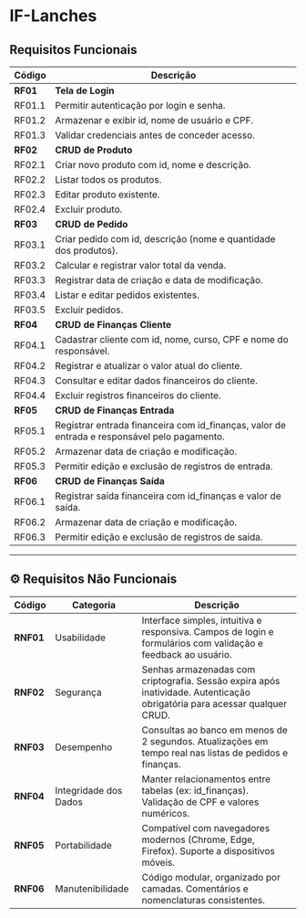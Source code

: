 # IF-Lanches

## Requisitos Funcionais

| **Código** | **Descrição** |
|-------------|----------------|
| **RF01** | **Tela de Login** |
| RF01.1 | Permitir autenticação por login e senha. |
| RF01.2 | Armazenar e exibir id, nome de usuário e CPF. |
| RF01.3 | Validar credenciais antes de conceder acesso. |
| **RF02** | **CRUD de Produto** |
| RF02.1 | Criar novo produto com id, nome e descrição. |
| RF02.2 | Listar todos os produtos. |
| RF02.3 | Editar produto existente. |
| RF02.4 | Excluir produto. |
| **RF03** | **CRUD de Pedido** |
| RF03.1 | Criar pedido com id, descrição (nome e quantidade dos produtos). |
| RF03.2 | Calcular e registrar valor total da venda. |
| RF03.3 | Registrar data de criação e data de modificação. |
| RF03.4 | Listar e editar pedidos existentes. |
| RF03.5 | Excluir pedidos. |
| **RF04** | **CRUD de Finanças Cliente** |
| RF04.1 | Cadastrar cliente com id, nome, curso, CPF e nome do responsável. |
| RF04.2 | Registrar e atualizar o valor atual do cliente. |
| RF04.3 | Consultar e editar dados financeiros do cliente. |
| RF04.4 | Excluir registros financeiros do cliente. |
| **RF05** | **CRUD de Finanças Entrada** |
| RF05.1 | Registrar entrada financeira com id_finanças, valor de entrada e responsável pelo pagamento. |
| RF05.2 | Armazenar data de criação e modificação. |
| RF05.3 | Permitir edição e exclusão de registros de entrada. |
| **RF06** | **CRUD de Finanças Saída** |
| RF06.1 | Registrar saída financeira com id_finanças e valor de saída. |
| RF06.2 | Armazenar data de criação e modificação. |
| RF06.3 | Permitir edição e exclusão de registros de saída. |

---

## ⚙️ Requisitos Não Funcionais

| **Código** | **Categoria** | **Descrição** |
|-------------|----------------|----------------|
| **RNF01** | Usabilidade | Interface simples, intuitiva e responsiva. Campos de login e formulários com validação e feedback ao usuário. |
| **RNF02** | Segurança | Senhas armazenadas com criptografia. Sessão expira após inatividade. Autenticação obrigatória para acessar qualquer CRUD. |
| **RNF03** | Desempenho | Consultas ao banco em menos de 2 segundos. Atualizações em tempo real nas listas de pedidos e finanças. |
| **RNF04** | Integridade dos Dados | Manter relacionamentos entre tabelas (ex: id_finanças). Validação de CPF e valores numéricos. |
| **RNF05** | Portabilidade | Compatível com navegadores modernos (Chrome, Edge, Firefox). Suporte a dispositivos móveis. |
| **RNF06** | Manutenibilidade | Código modular, organizado por camadas. Comentários e nomenclaturas consistentes. |
